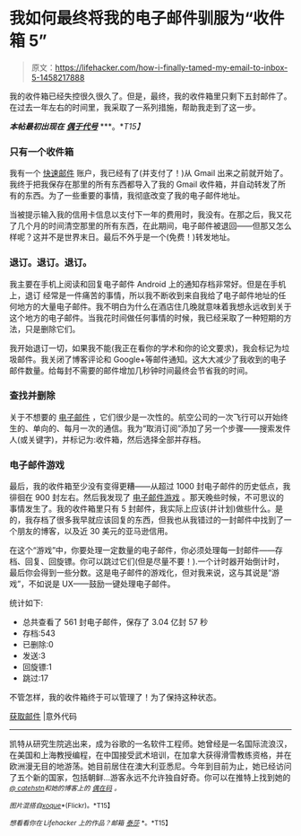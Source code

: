 # 我如何最终将我的电子邮件驯服为“收件箱 5”

> 原文：<https://lifehacker.com/how-i-finally-tamed-my-email-to-inbox-5-1458217888>

我的收件箱已经失控很久很久了。但是，最终，我的收件箱里只剩下五封邮件了。在过去一年左右的时间里，我采取了一系列措施，帮助我走到了这一步。



***本帖最初出现在*** [***偶于代号***](http://www.catehuston.com/blog/2013/11/04/getting-on-top-of-email/) ***。**T15】*

### 只有一个收件箱

我有一个 [快速邮件](https://www.fastmail.fm/) 账户，我已经有了(并支付了！)从 Gmail 出来之前就开始了。我终于把我保存在那里的所有东西都导入了我的 Gmail 收件箱，并自动转发了所有的东西。为了一些重要的事情，我彻底改变了我的电子邮件地址。

当被提示输入我的信用卡信息以支付下一年的费用时，我没有。在那之后，我又花了几个月的时间清空那里的所有东西，在此期间，电子邮件被退回——但那又怎么样呢？这并不是世界末日。最后不外乎是一个(免费！)转发地址。

### 退订。退订。退订。

我主要在手机上阅读和回复电子邮件 Android 上的通知存档非常好。但是在手机上，退订 经常是一件痛苦的事情，所以我不断收到来自我给了电子邮件地址的任何地方的大量电子邮件。我不明白为什么在酒店住几晚就意味着我想永远收到关于这个地方的电子邮件。当我花时间做任何事情的时候，我已经采取了一种短期的方法，只是删除它们。

我开始退订一切，如果我不能(我正在看你的学术和你的论文要求)，我会标记为垃圾邮件。我关闭了博客评论和 Google+等邮件通知。这大大减少了我收到的电子邮件数量。给每封不需要的邮件增加几秒钟时间最终会节省我的时间。

### 查找并删除

关于不想要的 [电子邮件](https://lifehacker.com/seven-ways-to-manage-email-so-it-doesnt-manage-you-1126528372) ，它们很少是一次性的。航空公司的一次飞行可以开始终生的、单向的、每月一次的通信。我为“取消订阅”添加了另一个步骤——搜索发件人(或关键字)，并标记为:收件箱，然后选择全部并存档。

### 电子邮件游戏

最后，我的收件箱至少没有变得更糟——从超过 1000 封电子邮件的历史低点，我徘徊在 900 封左右。然后我发现了 [电子邮件游戏](http://emailga.me/) 。那天晚些时候，不可思议的事情发生了。我的收件箱里只有 5 封邮件，我实际上应该(并计划)做些什么。是的，我存档了很多我早就应该回复的东西，但我也从我错过的一封邮件中找到了一个朋友的博客，以及近 30 美元的亚马逊信用。

在这个“游戏”中，你要处理一定数量的电子邮件，你必须处理每一封邮件——存档、回复、回旋镖。你可以跳过它们(但是尽量不要！).一个计时器开始倒计时，最后你会得到一些分数。这是电子邮件的游戏化，但对我来说，这与其说是“游戏”，不如说是 UX——鼓励一键处理电子邮件。

统计如下:

*   总共查看了 561 封电子邮件，保存了 3.04 亿封 57 秒
*   存档:543
*   已删除:0
*   发送:3
*   回旋镖:1
*   跳过:17

不管怎样，我的收件箱终于可以管理了！为了保持这种状态。

[获取邮件](http://www.catehuston.com/blog/2013/11/04/getting-on-top-of-email/) |意外代码

* * *

凯特从研究生院逃出来，成为谷歌的一名软件工程师。她曾经是一名国际流浪汉，在美国和上海教授编程，在中国接受武术培训，在加拿大获得滑雪教练资格，并在欧洲漫无目的地游荡。她目前居住在澳大利亚悉尼。今年到目前为止，她已经访问了五个新的国家，包括朝鲜...游客永远不允许独自好奇。你可以在推特上找到她的[<small>*@ catehstn*</small>](https://twitter.com/catehstn)<small>*和她的博客上的*</small> [<small>*偶在码*</small>](http://accidentallyincode.com/) <small>*。*</small>

<small>*图片混搭自*</small>[<small>*xoque*</small>](http://www.flickr.com/photos/xoque/)<small>*(Flickr)。*T15】</small>

<small>*想看看你在 Lifehacker 上的作品？邮箱*</small> [<small>*泰莎*</small>](https://mail.google.com/mail/?view=cm&fs=1&tf=1&to=tessa@lifehacker.com) <small>*。*T15】</small>